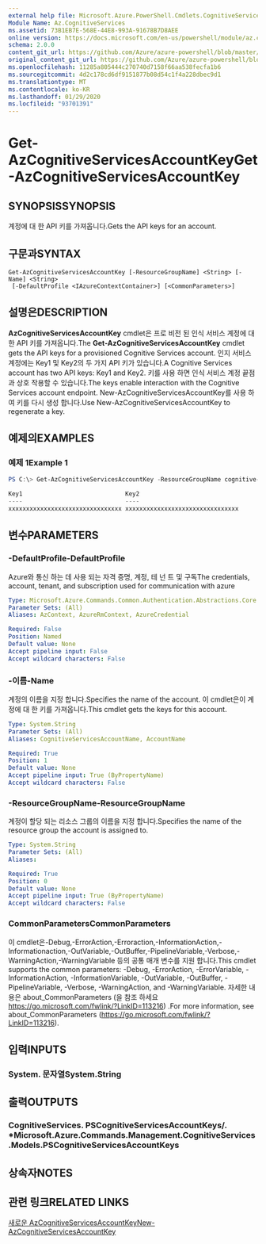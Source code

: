 ```yaml
---
external help file: Microsoft.Azure.PowerShell.Cmdlets.CognitiveServices.dll-Help.xml
Module Name: Az.CognitiveServices
ms.assetid: 73B1EB7E-568E-44E8-993A-91678B7D8AEE
online version: https://docs.microsoft.com/en-us/powershell/module/az.cognitiveservices/get-azcognitiveservicesaccountkey
schema: 2.0.0
content_git_url: https://github.com/Azure/azure-powershell/blob/master/src/CognitiveServices/CognitiveServices/help/Get-AzCognitiveServicesAccountKey.md
original_content_git_url: https://github.com/Azure/azure-powershell/blob/master/src/CognitiveServices/CognitiveServices/help/Get-AzCognitiveServicesAccountKey.md
ms.openlocfilehash: 11285a805444c270740d7158f66aa538fecfa1b6
ms.sourcegitcommit: 4d2c178cd6df9151877b08d54c1f4a228dbec9d1
ms.translationtype: MT
ms.contentlocale: ko-KR
ms.lasthandoff: 01/29/2020
ms.locfileid: "93701391"
---
```

# <span data-ttu-id="4bc91-101">Get-AzCognitiveServicesAccountKey</span><span class="sxs-lookup"><span data-stu-id="4bc91-101">Get-AzCognitiveServicesAccountKey</span></span>

## <span data-ttu-id="4bc91-102">SYNOPSIS</span><span class="sxs-lookup"><span data-stu-id="4bc91-102">SYNOPSIS</span></span>
<span data-ttu-id="4bc91-103">계정에 대 한 API 키를 가져옵니다.</span><span class="sxs-lookup"><span data-stu-id="4bc91-103">Gets the API keys for an account.</span></span>

## <span data-ttu-id="4bc91-104">구문과</span><span class="sxs-lookup"><span data-stu-id="4bc91-104">SYNTAX</span></span>

```
Get-AzCognitiveServicesAccountKey [-ResourceGroupName] <String> [-Name] <String>
 [-DefaultProfile <IAzureContextContainer>] [<CommonParameters>]
```

## <span data-ttu-id="4bc91-105">설명은</span><span class="sxs-lookup"><span data-stu-id="4bc91-105">DESCRIPTION</span></span>
<span data-ttu-id="4bc91-106">**AzCognitiveServicesAccountKey** cmdlet은 프로 비전 된 인식 서비스 계정에 대 한 API 키를 가져옵니다.</span><span class="sxs-lookup"><span data-stu-id="4bc91-106">The **Get-AzCognitiveServicesAccountKey** cmdlet gets the API keys for a provisioned Cognitive Services account.</span></span>
<span data-ttu-id="4bc91-107">인지 서비스 계정에는 Key1 및 Key2의 두 가지 API 키가 있습니다.</span><span class="sxs-lookup"><span data-stu-id="4bc91-107">A Cognitive Services account has two API keys: Key1 and Key2.</span></span>
<span data-ttu-id="4bc91-108">키를 사용 하면 인식 서비스 계정 끝점과 상호 작용할 수 있습니다.</span><span class="sxs-lookup"><span data-stu-id="4bc91-108">The keys enable interaction with the Cognitive Services account endpoint.</span></span>
<span data-ttu-id="4bc91-109">New-AzCognitiveServicesAccountKey를 사용 하 여 키를 다시 생성 합니다.</span><span class="sxs-lookup"><span data-stu-id="4bc91-109">Use New-AzCognitiveServicesAccountKey to regenerate a key.</span></span>

## <span data-ttu-id="4bc91-110">예제의</span><span class="sxs-lookup"><span data-stu-id="4bc91-110">EXAMPLES</span></span>

### <span data-ttu-id="4bc91-111">예제 1</span><span class="sxs-lookup"><span data-stu-id="4bc91-111">Example 1</span></span>
```powershell
PS C:\> Get-AzCognitiveServicesAccountKey -ResourceGroupName cognitive-services-resource-group -name myluis

Key1                             Key2
----                             ----
xxxxxxxxxxxxxxxxxxxxxxxxxxxxxxxx xxxxxxxxxxxxxxxxxxxxxxxxxxxxxxxx
```

## <span data-ttu-id="4bc91-112">변수</span><span class="sxs-lookup"><span data-stu-id="4bc91-112">PARAMETERS</span></span>

### <span data-ttu-id="4bc91-113">-DefaultProfile</span><span class="sxs-lookup"><span data-stu-id="4bc91-113">-DefaultProfile</span></span>
<span data-ttu-id="4bc91-114">Azure와 통신 하는 데 사용 되는 자격 증명, 계정, 테 넌 트 및 구독</span><span class="sxs-lookup"><span data-stu-id="4bc91-114">The credentials, account, tenant, and subscription used for communication with azure</span></span>

```yaml
Type: Microsoft.Azure.Commands.Common.Authentication.Abstractions.Core.IAzureContextContainer
Parameter Sets: (All)
Aliases: AzContext, AzureRmContext, AzureCredential

Required: False
Position: Named
Default value: None
Accept pipeline input: False
Accept wildcard characters: False
```

### <span data-ttu-id="4bc91-115">-이름</span><span class="sxs-lookup"><span data-stu-id="4bc91-115">-Name</span></span>
<span data-ttu-id="4bc91-116">계정의 이름을 지정 합니다.</span><span class="sxs-lookup"><span data-stu-id="4bc91-116">Specifies the name of the account.</span></span>
<span data-ttu-id="4bc91-117">이 cmdlet은이 계정에 대 한 키를 가져옵니다.</span><span class="sxs-lookup"><span data-stu-id="4bc91-117">This cmdlet gets the keys for this account.</span></span>

```yaml
Type: System.String
Parameter Sets: (All)
Aliases: CognitiveServicesAccountName, AccountName

Required: True
Position: 1
Default value: None
Accept pipeline input: True (ByPropertyName)
Accept wildcard characters: False
```

### <span data-ttu-id="4bc91-118">-ResourceGroupName</span><span class="sxs-lookup"><span data-stu-id="4bc91-118">-ResourceGroupName</span></span>
<span data-ttu-id="4bc91-119">계정이 할당 되는 리소스 그룹의 이름을 지정 합니다.</span><span class="sxs-lookup"><span data-stu-id="4bc91-119">Specifies the name of the resource group the account is assigned to.</span></span>

```yaml
Type: System.String
Parameter Sets: (All)
Aliases:

Required: True
Position: 0
Default value: None
Accept pipeline input: True (ByPropertyName)
Accept wildcard characters: False
```

### <span data-ttu-id="4bc91-120">CommonParameters</span><span class="sxs-lookup"><span data-stu-id="4bc91-120">CommonParameters</span></span>
<span data-ttu-id="4bc91-121">이 cmdlet은-Debug,-ErrorAction,-Erroraction,-InformationAction,-Informationaction,-OutVariable,-OutBuffer,-PipelineVariable,-Verbose,-WarningAction,-WarningVariable 등의 공통 매개 변수를 지원 합니다.</span><span class="sxs-lookup"><span data-stu-id="4bc91-121">This cmdlet supports the common parameters: -Debug, -ErrorAction, -ErrorVariable, -InformationAction, -InformationVariable, -OutVariable, -OutBuffer, -PipelineVariable, -Verbose, -WarningAction, and -WarningVariable.</span></span> <span data-ttu-id="4bc91-122">자세한 내용은 about_CommonParameters (을 참조 하세요 https://go.microsoft.com/fwlink/?LinkID=113216) .</span><span class="sxs-lookup"><span data-stu-id="4bc91-122">For more information, see about_CommonParameters (https://go.microsoft.com/fwlink/?LinkID=113216).</span></span>

## <span data-ttu-id="4bc91-123">입력</span><span class="sxs-lookup"><span data-stu-id="4bc91-123">INPUTS</span></span>

### <span data-ttu-id="4bc91-124">System. 문자열</span><span class="sxs-lookup"><span data-stu-id="4bc91-124">System.String</span></span>

## <span data-ttu-id="4bc91-125">출력</span><span class="sxs-lookup"><span data-stu-id="4bc91-125">OUTPUTS</span></span>

### <span data-ttu-id="4bc91-126">CognitiveServices. PSCognitiveServicesAccountKeys/. \*</span><span class="sxs-lookup"><span data-stu-id="4bc91-126">Microsoft.Azure.Commands.Management.CognitiveServices.Models.PSCognitiveServicesAccountKeys</span></span>

## <span data-ttu-id="4bc91-127">상속자</span><span class="sxs-lookup"><span data-stu-id="4bc91-127">NOTES</span></span>

## <span data-ttu-id="4bc91-128">관련 링크</span><span class="sxs-lookup"><span data-stu-id="4bc91-128">RELATED LINKS</span></span>

[<span data-ttu-id="4bc91-129">새로운 AzCognitiveServicesAccountKey</span><span class="sxs-lookup"><span data-stu-id="4bc91-129">New-AzCognitiveServicesAccountKey</span></span>](./New-AzCognitiveServicesAccountKey.md)


